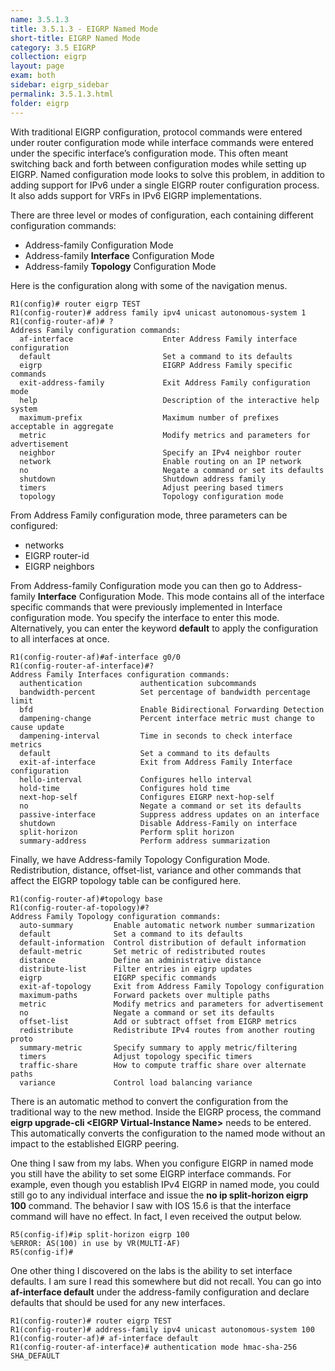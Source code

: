 ```yaml
---
name: 3.5.1.3
title: 3.5.1.3 - EIGRP Named Mode
short-title: EIGRP Named Mode
category: 3.5 EIGRP
collection: eigrp
layout: page
exam: both
sidebar: eigrp_sidebar
permalink: 3.5.1.3.html
folder: eigrp
---
```

With traditional EIGRP configuration, protocol commands were entered under router configuration mode while interface commands were entered under the specific interface’s configuration mode. This often meant switching back and forth between configuration modes while setting up EIGRP.  Named configuration mode looks to solve this problem, in addition to adding support for IPv6 under a single EIGRP router configuration process. It also adds support for VRFs in IPv6 EIGRP implementations.

There are three level or modes of configuration, each containing different configuration commands:
- Address-family Configuration Mode
- Address-family **Interface** Configuration Mode
- Address-family **Topology** Configuration Mode

Here is the configuration along with some of the navigation menus.
```
R1(config)# router eigrp TEST
R1(config-router)# address family ipv4 unicast autonomous-system 1
R1(config-router-af)# ?
Address Family configuration commands:
  af-interface                    Enter Address Family interface configuration
  default                         Set a command to its defaults
  eigrp                           EIGRP Address Family specific commands
  exit-address-family             Exit Address Family configuration mode
  help                            Description of the interactive help system
  maximum-prefix                  Maximum number of prefixes acceptable in aggregate
  metric                          Modify metrics and parameters for advertisement
  neighbor                        Specify an IPv4 neighbor router
  network                         Enable routing on an IP network
  no                              Negate a command or set its defaults
  shutdown                        Shutdown address family
  timers                          Adjust peering based timers
  topology                        Topology configuration mode
```
From Address Family configuration mode, three parameters can be configured:
- networks
- EIGRP router-id
- EIGRP neighbors

From Address-family Configuration mode you can then go to Address-family **Interface** Configuration Mode. This mode contains all of the interface specific commands that were previously implemented in Interface configuration mode. You specify the interface to enter this mode. Alternatively, you can enter the keyword **default** to apply the configuration to all interfaces at once.
```
R1(config-router-af)#af-interface g0/0
R1(config-router-af-interface)#?
Address Family Interfaces configuration commands:
  authentication             authentication subcommands
  bandwidth-percent          Set percentage of bandwidth percentage limit
  bfd                        Enable Bidirectional Forwarding Detection
  dampening-change           Percent interface metric must change to cause update
  dampening-interval         Time in seconds to check interface metrics
  default                    Set a command to its defaults
  exit-af-interface          Exit from Address Family Interface configuration
  hello-interval             Configures hello interval
  hold-time                  Configures hold time
  next-hop-self              Configures EIGRP next-hop-self
  no                         Negate a command or set its defaults
  passive-interface          Suppress address updates on an interface
  shutdown                   Disable Address-Family on interface
  split-horizon              Perform split horizon
  summary-address            Perform address summarization
```

Finally, we have Address-family Topology Configuration Mode. Redistribution, distance, offset-list, variance and other commands that affect the EIGRP topology table can be configured here.
```
R1(config-router-af)#topology base
R1(config-router-af-topology)#?
Address Family Topology configuration commands:
  auto-summary         Enable automatic network number summarization
  default              Set a command to its defaults
  default-information  Control distribution of default information
  default-metric       Set metric of redistributed routes
  distance             Define an administrative distance
  distribute-list      Filter entries in eigrp updates
  eigrp                EIGRP specific commands
  exit-af-topology     Exit from Address Family Topology configuration
  maximum-paths        Forward packets over multiple paths
  metric               Modify metrics and parameters for advertisement
  no                   Negate a command or set its defaults
  offset-list          Add or subtract offset from EIGRP metrics
  redistribute         Redistribute IPv4 routes from another routing proto
  summary-metric       Specify summary to apply metric/filtering
  timers               Adjust topology specific timers
  traffic-share        How to compute traffic share over alternate paths
  variance             Control load balancing variance
```

There is an automatic method to convert the configuration from the traditional way to the new method. Inside the EIGRP process, the command
**eigrp upgrade-cli \<EIGRP Virtual-Instance Name\>** needs to be entered. This automatically converts the configuration to the named mode without an impact to the established EIGRP peering.

One thing I saw from my labs. When you configure EIGRP in named mode you still have the ability to set some EIGRP interface commands. For example, even though you establish IPv4 EIGRP in named mode, you could still go to any individual interface and issue the **no ip split-horizon eigrp 100** command. The behavior I saw with IOS 15.6 is that the interface command will have no effect. In fact, I even received the output below.
```
R5(config-if)#ip split-horizon eigrp 100
%ERROR: AS(100) in use by VR(MULTI-AF)
R5(config-if)#
```

One other thing I discovered on the labs is the ability to set interface defaults. I am sure I read this somewhere but did not recall. You can go into **af-interface default** under the address-family configuration and declare defaults that should be used for any new interfaces.
```
R1(config-router)# router eigrp TEST
R1(config-router)# address-family ipv4 unicast autonomous-system 100
R1(config-router-af)# af-interface default
R1(config-router-af-interface)# authentication mode hmac-sha-256 SHA_DEFAULT
```
